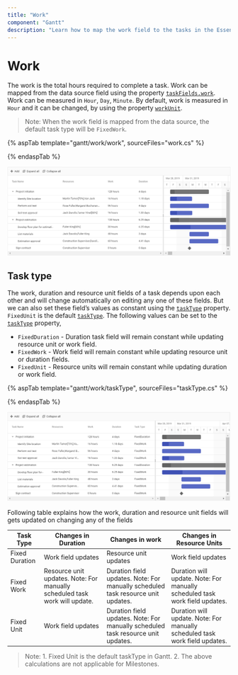 ```yaml
---
title: "Work"
component: "Gantt"
description: "Learn how to map the work field to the tasks in the Essential JS 2 Gantt control."
---
```


# Work

The work is the total hours required to complete a task. Work can be mapped from the data source field using the property [`taskFields.work`](https://help.syncfusion.com/cr/aspnetcore-js2/Syncfusion.EJ2.Gantt.GanttTaskFieldsBuilder.html#Syncfusion_EJ2_Gantt_GanttTaskFieldsBuilder_Work_System_String_). Work can be measured in
`Hour`, `Day`, `Minute`. By default, work is measured in `Hour` and it can be changed, by using the property [`workUnit`](https://help.syncfusion.com/cr/aspnetcore-js2/Syncfusion.EJ2.Gantt.WorkUnit.html).

>Note: When the work field is mapped from the data source, the default task type will be `FixedWork`.

{% aspTab template="gantt/work/work", sourceFiles="work.cs" %}

{% endaspTab %}

![Alt text](images/work.png)

## Task type

The work, duration and resource unit fields of a task depends upon each other and will change automatically on editing any one of these fields. But we can also set these field’s values as constant using the [`taskType`](https://help.syncfusion.com/cr/aspnetcore-js2/Syncfusion.EJ2.Gantt.TaskType.html) property. `FixedUnit` is the default [`taskType`](https://help.syncfusion.com/cr/aspnetcore-js2/Syncfusion.EJ2.Gantt.TaskType.html). The following values can be set to the [`taskType`](https://help.syncfusion.com/cr/aspnetcore-js2/Syncfusion.EJ2.Gantt.TaskType.html)
 property,

* `FixedDuration` - Duration task field will remain constant while updating resource unit or work field.
* `FixedWork` - Work field will remain constant while updating resource unit or duration fields.
* `FixedUnit` - Resource units will remain constant while updating duration or work field.

{% aspTab template="gantt/work/taskType", sourceFiles="taskType.cs" %}

{% endaspTab %}

![Alt text](images/taskType.png)

Following table explains how the work, duration and resource unit fields will gets updated on changing any of the fields

Task Type | Changes in Duration | Changes in work | Changes in Resource Units
-----|-----|-----|-----
Fixed Duration | Work field updates | Resource unit updates| Work field updates
Fixed Work | Resource unit updates. Note: For manually scheduled task work will update.| Duration field updates. Note: For manually scheduled task resource unit updates. |Duration will update. Note: For manually scheduled task work field updates.
Fixed Unit | Work field updates | Duration field updates. Note: For manually scheduled task resource unit updates.| Duration will update. Note: For manually scheduled task work field updates.

>Note: 1. Fixed Unit is the default taskType in Gantt. 2. The above calculations are not applicable for Milestones.